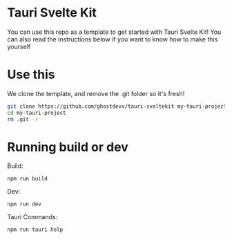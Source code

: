 # Tauri Svelte Kit

You can use this repo as a template to get started with Tauri Svelte Kit! You can also read the instructions below if you want to know how to make this yourself

# Use this

We clone the template, and remove the .git folder so it's fresh!

```bash
git clone https://github.com/ghostdevv/tauri-sveltekit my-tauri-project
cd my-tauri-project
rm .git -r
```

# Running build or dev

Build:

```
npm run build
```

Dev:

```
npm run dev
```

Tauri Commands:

```
npm run tauri help
```
